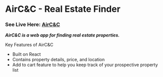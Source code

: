 # AirC&C - Real Estate Finder

### See Live Here: [AirC&C](https://vigilant-elion-d898c7.netlify.app/)

_**AirC&C is a web app for finding real estate properties.**_ 

Key Features of AirC&C 

* Built on React
* Contains property details, price, and location
* Add to cart feature to help you keep track of your prospective property list  
